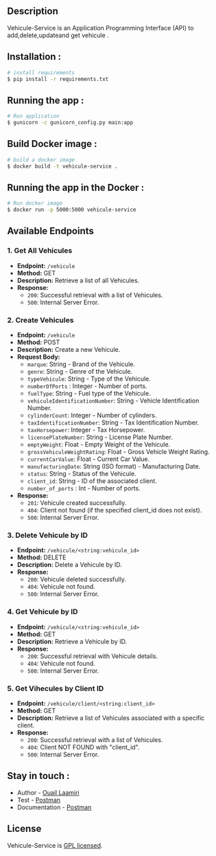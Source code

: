 ## Description

Vehicule-Service is an Application Programming Interface (API) to add,delete,updateand get vehicule .
## Installation :
```bash
# install requirements
$ pip install -r requirements.txt 
```
## Running the app : 
```bash
# Run application
$ gunicorn -c gunicorn_config.py main:app
```
## Build Docker image : 
```bash
# build a docker image
$ docker build -t vehicule-service .
```
## Running the app in the Docker : 
```bash
# Run docker image
$ docker run -p 5000:5000 vehicule-service
```


## Available Endpoints

### 1. Get All Vehicules

- **Endpoint:** `/vehicule`
- **Method:** GET
- **Description:** Retrieve a list of all Vehicules.
- **Response:**
  - `200`: Successful retrieval with a list of Vehicules.
  - `500`: Internal Server Error.

### 2. Create Vehicules

- **Endpoint:** `/vehicule`
- **Method:** POST
- **Description:** Create a new Vehicule.
- **Request Body:**
  - `marque`: String - Brand of the Vehicule.
  - `genre`: String - Genre of the Vehicule.
  - `typeVehicule`: String - Type of the Vehicule.
  - `numberOfPorts` : Integer - Number of ports.
  - `fuelType`: String - Fuel type of the Vehicule.
  - `vehiculeIdentificationNumber`: String - Vehicle Identification Number.
  - `cylinderCount`: Integer - Number of cylinders.
  - `taxIdentificationNumber`: String - Tax Identification Number.
  - `taxHorsepower`: Integer - Tax Horsepower.
  - `licensePlateNumber`: String - License Plate Number.
  - `emptyWeight`: Float - Empty Weight of the Vehicule.
  - `grossVehiculeWeightRating`: Float - Gross Vehicle Weight Rating.
  - `currentCarValue`: Float - Current Car Value.
  - `manufacturingDate`: String (ISO format) - Manufacturing Date.
  - `status`: String - Status of the Vehicule.
  - `client_id`: String - ID of the associated client.
  - `number_of_ports` : Int - Number of ports.
- **Response:**
  - `201`: Vehicule created successfully.
  - `404`: Client not found (if the specified client_id does not exist).
  - `500`: Internal Server Error.

### 3. Delete Vehicule by ID

- **Endpoint:** `/vehicule/<string:vehicule_id>`
- **Method:** DELETE
- **Description:** Delete a Vehicule by ID.
- **Response:**
  - `200`: Vehicule deleted successfully.
  - `404`: Vehicule not found.
  - `500`: Internal Server Error.

### 4. Get Vehicule by ID

- **Endpoint:** `/vehicule/<string:vehicule_id>`
- **Method:** GET
- **Description:** Retrieve a Vehicule by ID.
- **Response:**
  - `200`: Successful retrieval with Vehicule details.
  - `404`: Vehicule not found.
  - `500`: Internal Server Error.

### 5. Get Vihecules by Client ID

- **Endpoint:** `/vehicule/client/<string:client_id>`
- **Method:** GET
- **Description:** Retrieve a list of Vehicules associated with a specific client.
- **Response:**
  - `200`: Successful retrieval with a list of Vehicules.
  - `404`: Client NOT FOUND with "client_id".
  - `500`: Internal Server Error.





## Stay in touch :
- Author - [Ouail Laamiri](https://www.linkedin.com/in/ouaillaamiri/)
- Test - [Postman](https://www.postman.com/avionics-meteorologist-32935362/workspace/postman-api-fundamentals-student-expert/collection/29141176-57204b79-8446-4853-aa1c-d5b9f2ab26eb?action=share&creator=29141176)
- Documentation - [Postman](https://documenter.getpostman.com/view/29141176/2s9YsDkF4R
)

## License

Vehicule-Service is [GPL licensed](LICENSE).

